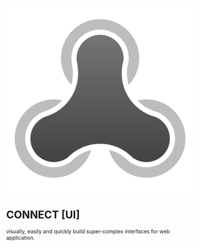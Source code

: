 ![logo](logo.svg?sanitize=true)

# CONNECT [UI]
visually, easily and quickly build super-complex interfaces for web application.
